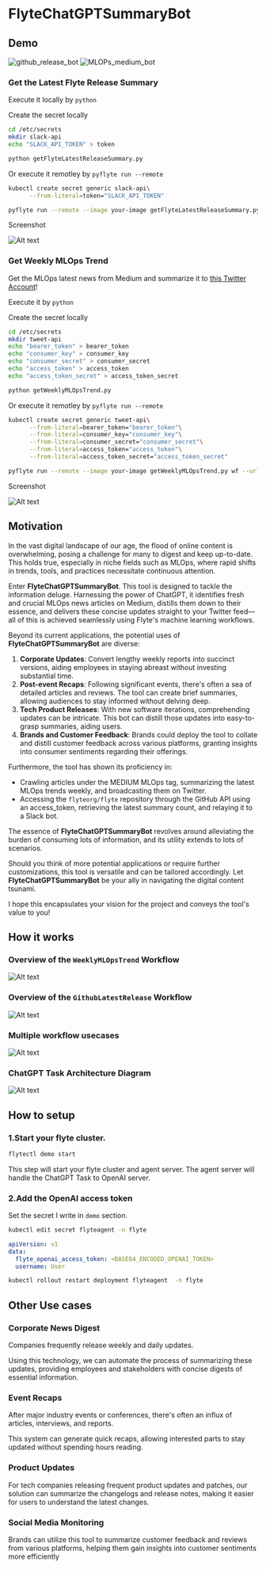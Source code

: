 # FlyteChatGPTSummaryBot
## Demo
![github_release_bot](https://github.com/Future-Outlier/FlyteChatGPTSummaryBot/assets/76461262/d5cab061-83b9-4c30-9fbd-d36b86b6f4e7)
![MLOPs_medium_bot](https://github.com/Future-Outlier/FlyteChatGPTSummaryBot/assets/76461262/bdc2161e-09f9-4c74-a9ef-87d5bb60936e)


### Get the Latest Flyte Release Summary
Execute it locally by `python`

Create the secret locally
```bash
cd /etc/secrets
mkdir slack-api
echo "SLACK_API_TOKEN" > token
```
```bash
python getFlyteLatestReleaseSummary.py
```
Or execute it remotley by `pyflyte run --remote`
```bash
kubectl create secret generic slack-api\
      --from-literal=token="SLACK_API_TOKEN"
```
```bash
pyflyte run --remote --image your-image getFlyteLatestReleaseSummary.py wf
```

Screenshot

![Alt text](./img/slackbot.png)

### Get Weekly MLOps Trend
Get the MLOps latest news from Medium and summarize it to [this Twitter Account](https://twitter.com/MLOpsTrendBot)!

Execute it by `python`

Create the secret locally
```bash
cd /etc/secrets
mkdir tweet-api
echo "bearer_token" > bearer_token
echo "consumer_key" > consumer_key
echo "consumer_secret" > consumer_secret
echo "access_token" > access_token
echo "access_token_secret" > access_token_secret
```
```bash
python getWeeklyMLOpsTrend.py
```
Or execute it remotley by `pyflyte run --remote`
```bash
kubectl create secret generic tweet-api\
      --from-literal=bearer_token="bearer_token"\
      --from-literal=consumer_key="consumer_key"\
      --from-literal=consumer_secret="consumer_secret"\
      --from-literal=access_token="access_token"\
      --from-literal=access_token_secret="access_token_secret"
```
```bash
pyflyte run --remote --image your-image getWeeklyMLOpsTrend.py wf --url "https://medium.com/tag/mlops"
```

Screenshot

![Alt text](./img/tweet.png)

## Motivation
In the vast digital landscape of our age, the flood of online content is overwhelming, posing a challenge for many to digest and keep up-to-date.
This holds true, especially in niche fields such as MLOps, where rapid shifts in trends, tools, and practices necessitate continuous attention.

Enter **FlyteChatGPTSummaryBot**. This tool is designed to tackle the information deluge. Harnessing the power of ChatGPT, it identifies fresh and crucial MLOps news articles on Medium, distills them down to their essence, and delivers these concise updates straight to your Twitter feed—all of this is achieved seamlessly using Flyte's machine learning workflows.

Beyond its current applications, the potential uses of **FlyteChatGPTSummaryBot** are diverse:

1. **Corporate Updates**: Convert lengthy weekly reports into succinct versions, aiding employees in staying abreast without investing substantial time.
2. **Post-event Recaps**: Following significant events, there's often a sea of detailed articles and reviews. The tool can create brief summaries, allowing audiences to stay informed without delving deep.
3. **Tech Product Releases**: With new software iterations, comprehending updates can be intricate. This bot can distill those updates into easy-to-grasp summaries, aiding users.
4. **Brands and Customer Feedback**: Brands could deploy the tool to collate and distill customer feedback across various platforms, granting insights into consumer sentiments regarding their offerings.

Furthermore, the tool has shown its proficiency in:

- Crawling articles under the MEDIUM MLOps tag, summarizing the latest MLOps trends weekly, and broadcasting them on Twitter.
- Accessing the `flyteorg/flyte` repository through the GitHub API using an access_token, retrieving the latest summary count, and relaying it to a Slack bot.

The essence of **FlyteChatGPTSummaryBot** revolves around alleviating the burden of consuming lots of information, and its utility extends to lots of scenarios.

Should you think of more potential applications or require further customizations, this tool is versatile and can be tailored accordingly.
Let **FlyteChatGPTSummaryBot** be your ally in navigating the digital content tsunami.

I hope this encapsulates your vision for the project and conveys the tool's value to you!

## How it works
### Overview of the `WeeklyMLOpsTrend` Workflow
![Alt text](./img/MLOpsWorkflow.png)
### Overview of the `GithubLatestRelease` Workflow
![Alt text](./img/GithubWorkflow.png)
### Multiple workflow usecases
![Alt text](./img/MultipleWokrflows.png)
### ChatGPT Task Architecture Diagram
![Alt text](./img/Architecture.png)

## How to setup
### 1.Start your flyte cluster.
```bash
flytectl demo start
```
This step will start your flyte cluster and agent server.
The agent server will handle the ChatGPT Task to OpenAI server.
### 2.Add the OpenAI access token
Set the secret I write in `demo` section.

```bash
kubectl edit secret flyteagent -n flyte
```
```yaml
apiVersion: v1
data:
  flyte_openai_access_token: <BASE64_ENCODED_OPENAI_TOKEN>
  username: User
```
```bash
kubectl rollout restart deployment flyteagent  -n flyte
```

## Other Use cases
### Corporate News Digest
Companies frequently release weekly and daily updates.

Using this technology, we can automate the process of summarizing these updates, providing employees and stakeholders with concise digests of essential information.

### Event Recaps
After major industry events or conferences, there's often an influx of articles, interviews, and reports.

This system can generate quick recaps, allowing interested parts to stay updated without spending hours reading.

### Product Updates
For tech companies releasing frequent product updates and patches, our solution can summarize the changelogs and release notes, making it easier for users to understand the latest changes.

### Social Media Monitoring
Brands can utilize this tool to summarize customer feedback and reviews from various platforms, helping them gain insights into customer sentiments more efficiently
